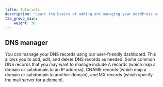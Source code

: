 ```yaml
---
title: Tutorials
description: "Learn the basics of adding and managing your WordPress site's Domains and DNS records using your DNS manager."
tab_group_main:
    weight: 30
---
```


## DNS manager

You can manage your DNS records using our user-friendly dashboard. This allows you to add, edit, and delete DNS records as needed. Some common DNS records that you may want to manage include A records (which map a domain or subdomain to an IP address), CNAME records (which map a domain or subdomain to another domain), and MX records (which specify the mail server for a domain).
